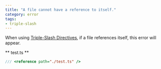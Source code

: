 ```yaml
---
title: "A file cannot have a reference to itself."
category: error
tags:
- triple-slash
---
```


When using
[Triple-Slash Directives](https://www.typescriptlang.org/docs/handbook/triple-slash-directives.html),
if a file references itself, this error will appear.

** test.ts **

```ts
/// <reference path="./test.ts" />
```
